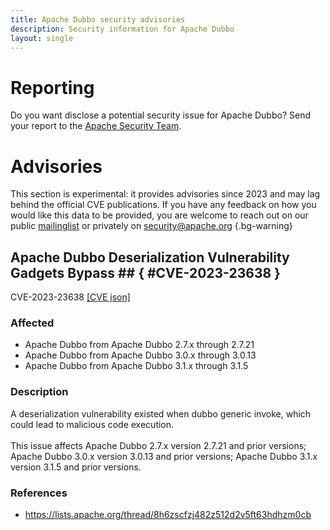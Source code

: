 ```yaml
---
title: Apache Dubbo security advisories
description: Security information for Apache Dubbo
layout: single
---
```


# Reporting

Do you want disclose a potential security issue for Apache Dubbo? Send your report to the  [Apache Security Team](mailto:security@apache.org).

# Advisories

This section is experimental: it provides advisories since 2023 and may lag behind the official CVE publications. If you have any feedback on how you would like this data to be provided, you are welcome to reach out on our public [mailinglist](/mailinglist) or privately on [security@apache.org](mailto:security@apache.org)
{.bg-warning}

## Apache Dubbo Deserialization Vulnerability Gadgets Bypass ## { #CVE-2023-23638 }

CVE-2023-23638 [\[CVE json\]](./CVE-2023-23638.cve.json)

### Affected

* Apache Dubbo from Apache Dubbo 2.7.x through 2.7.21
* Apache Dubbo from Apache Dubbo 3.0.x through 3.0.13
* Apache Dubbo from Apache Dubbo 3.1.x through 3.1.5


### Description

A deserialization vulnerability existed when dubbo generic invoke, which could lead to malicious code execution. <br><br>This issue affects Apache Dubbo 2.7.x version 2.7.21 and prior versions; Apache Dubbo 3.0.x version 3.0.13 and prior versions; Apache Dubbo 3.1.x version 3.1.5 and prior versions. 

### References
* https://lists.apache.org/thread/8h6zscfzj482z512d2v5ft63hdhzm0cb
